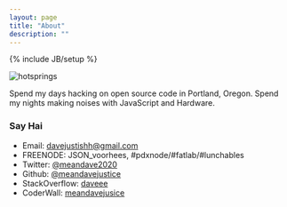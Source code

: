 ```yaml
---
layout: page
title: "About"
description: ""
---
```

{% include JB/setup %}

![hotsprings](http://i.imgur.com/ok63p.jpg)

Spend my days hacking on open source code in Portland, Oregon.
Spend my nights making noises with JavaScript and Hardware.

### Say Hai
* Email: [davejustishh@gmail.com](mailto:davejustishh@gmail.com)
* FREENODE: JSON_voorhees, #pdxnode/#fatlab/#lunchables
* Twitter: [@meandave2020](https://twitter.com/meandave2020)
* Github: [@meandavejustice](http://github.com/meandavejustice)
* StackOverflow: [daveee](http://stackoverflow.com/users/2176390/daveee)
* CoderWall: [meandavejusice](https://coderwall.com/meandavejustice)
